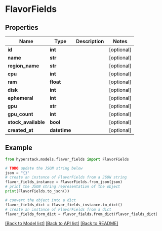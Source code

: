 # FlavorFields


## Properties

Name | Type | Description | Notes
------------ | ------------- | ------------- | -------------
**id** | **int** |  | [optional] 
**name** | **str** |  | [optional] 
**region_name** | **str** |  | [optional] 
**cpu** | **int** |  | [optional] 
**ram** | **float** |  | [optional] 
**disk** | **int** |  | [optional] 
**ephemeral** | **int** |  | [optional] 
**gpu** | **str** |  | [optional] 
**gpu_count** | **int** |  | [optional] 
**stock_available** | **bool** |  | [optional] 
**created_at** | **datetime** |  | [optional] 

## Example

```python
from hyperstack.models.flavor_fields import FlavorFields

# TODO update the JSON string below
json = "{}"
# create an instance of FlavorFields from a JSON string
flavor_fields_instance = FlavorFields.from_json(json)
# print the JSON string representation of the object
print(FlavorFields.to_json())

# convert the object into a dict
flavor_fields_dict = flavor_fields_instance.to_dict()
# create an instance of FlavorFields from a dict
flavor_fields_form_dict = flavor_fields.from_dict(flavor_fields_dict)
```
[[Back to Model list]](../README.md#documentation-for-models) [[Back to API list]](../README.md#documentation-for-api-endpoints) [[Back to README]](../README.md)


